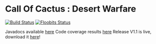 # Call Of Cactus : Desert Warfare 

[![Build Status](https://travis-ci.org/GuusHamm/Call-of-Cactus.svg?branch=master)](https://travis-ci.org/GuusHamm/Call-of-Cactus) 
[![Floobits Status](https://floobits.com/GuusHamm/Call-of-Cactus.svg)](https://floobits.com/GuusHamm/Call-of-Cactus/redirect)


Javadocs available [here](https://teunwillems.nl/files/call-of-cactus/javadocs/)
Code coverage results [here](https://teunwillems.nl/files/call-of-cactus/coverage/)
Release V1.1 is live, download it [here](https://github.com/GuusHamm/Call-of-Cactus/releases/tag/V1.1/)!